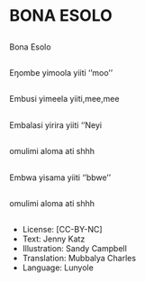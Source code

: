 # BONA ESOLO

##
Bona Esolo


##
Eŋombe yimoola yiiti
‘’moo’’


##
Embusi yimeela
yiiti,mee,mee


##
Embalasi yirira yiiti
‘’Neyi


##
omulimi aloma ati shhh


##

##
Embwa yisama yiiti
‘’bbwe’’


##
omulimi aloma ati shhh


##
* License: [CC-BY-NC]
* Text: Jenny Katz
* Illustration: Sandy Campbell
* Translation: Mubbalya Charles
* Language: Lunyole

